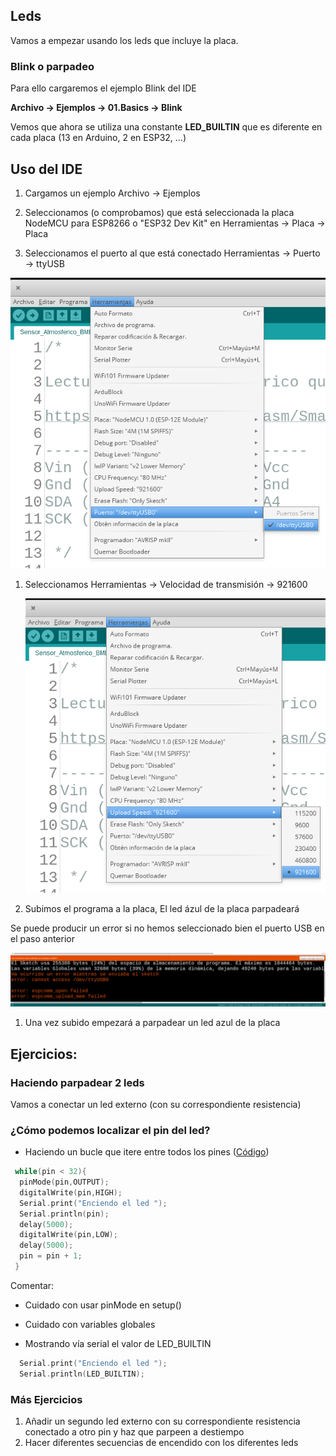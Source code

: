 ## Leds

Vamos a empezar usando los leds que incluye la placa.


### Blink o parpadeo

Para ello cargaremos el ejemplo Blink del IDE

**Archivo -> Ejemplos -> 01.Basics -> Blink**

Vemos que ahora se utiliza una constante **LED_BUILTIN** que es diferente en cada placa (13 en Arduino, 2 en ESP32, ...)

##  Uso del IDE

1. Cargamos un ejemplo Archivo -> Ejemplos
1. Seleccionamos (o comprobamos) que está seleccionada la placa NodeMCU para ESP8266 o "ESP32 Dev Kit" en Herramientas -> Placa -> Placa


1. Seleccionamos el puerto al que está conectado Herramientas -> Puerto -> ttyUSB

  ![Puerto USB](./images/PuertoUSB.png)

1. Seleccionamos Herramientas -> Velocidad de transmisión -> 921600

    ![Velocidad Puerto](./images/UploadSpeed.png)

1. Subimos el programa a la placa, El led ázul de la placa parpadeará

  Se puede producir un error si no hemos seleccionado bien el puerto USB en el paso anterior

  ![Error USB](./images/ErrorUSB.png)

1. Una vez subido empezará a parpadear un led azul de la placa

## Ejercicios:

### Haciendo parpadear 2 leds


Vamos a conectar un led externo (con su correspondiente resistencia)

### ¿Cómo podemos localizar el pin del led?

* Haciendo un bucle que itere entre todos los pines ([Código](https://github.com/javacasm/CursoIOTCo/blob/main/codigo/3.2.1.BuscandoLED_BUILTIN/3.2.1.BuscandoLED_BUILTIN.ino))

```C++
 while(pin < 32){
  pinMode(pin,OUTPUT);
  digitalWrite(pin,HIGH);
  Serial.print("Enciendo el led ");
  Serial.println(pin);
  delay(5000);
  digitalWrite(pin,LOW);
  delay(5000);
  pin = pin + 1;
 }
```
  Comentar: 
  * Cuidado con usar pinMode en setup()
  * Cuidado con variables globales

* Mostrando vía serial el valor de LED_BUILTIN
```C++
  Serial.print("Enciendo el led ");
  Serial.println(LED_BUILTIN);
```

### Más Ejercicios

1. Añadir un segundo led externo con su correspondiente resistencia conectado a otro pin y haz que parpeen a destiempo
1. Hacer diferentes secuencias de encendido con los diferentes leds
